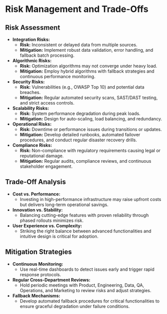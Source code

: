 # Risk Management and Trade-Offs

## Risk Assessment
- **Integration Risks:**  
  - **Risk:** Inconsistent or delayed data from multiple sources.  
  - **Mitigation:** Implement robust data validation, error handling, and fallback batch processing.
- **Algorithmic Risks:**  
  - **Risk:** Optimization algorithms may not converge under heavy load.  
  - **Mitigation:** Employ hybrid algorithms with fallback strategies and continuous performance monitoring.
- **Security Risks:**  
  - **Risk:** Vulnerabilities (e.g., OWASP Top 10) and potential data breaches.  
  - **Mitigation:** Regular automated security scans, SAST/DAST testing, and strict access controls.
- **Scalability Risks:**  
  - **Risk:** System performance degradation during peak loads.  
  - **Mitigation:** Design for auto-scaling, load balancing, and redundancy.
- **Operational Risks:**  
  - **Risk:** Downtime or performance issues during transitions or updates.  
  - **Mitigation:** Develop detailed runbooks, automated failover procedures, and conduct regular disaster recovery drills.
- **Compliance Risks:**  
  - **Risk:** Non-compliance with regulatory requirements causing legal or reputational damage.  
  - **Mitigation:** Regular audits, compliance reviews, and continuous stakeholder engagement.

## Trade-Off Analysis
- **Cost vs. Performance:**  
  - Investing in high-performance infrastructure may raise upfront costs but delivers long-term operational savings.
- **Innovation vs. Stability:**  
  - Balancing cutting-edge features with proven reliability through phased rollouts minimizes risk.
- **User Experience vs. Complexity:**  
  - Striking the right balance between advanced functionalities and intuitive design is critical for adoption.

## Mitigation Strategies
- **Continuous Monitoring:**  
  - Use real-time dashboards to detect issues early and trigger rapid response protocols.
- **Regular Cross-Department Reviews:**  
  - Hold periodic meetings with Product, Engineering, Data, QA, Operations, and Marketing to review risks and adjust strategies.
- **Fallback Mechanisms:**  
  - Develop automated fallback procedures for critical functionalities to ensure graceful degradation under failure conditions.
